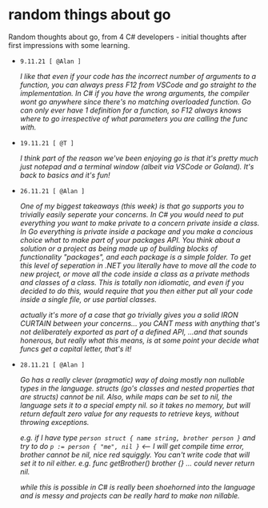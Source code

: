 # random things about go 

Random thoughts about go, from 4 C# developers - initial thoughts after first impressions with some learning.

*   `9.11.21 [ @Alan ]`

    *I like that even if your code has the incorrect number of arguments to a function, you can always press F12 from VSCode and go straight to the implementation. In C# if you have the wrong arguments, the compiler wont go anywhere since there's no matching overloaded function. Go can only ever have 1 definition for a function, so F12 always knows where to go irrespective of what parameters you are calling the func with.*

*   `19.11.21 [ @T ]` 

    *I think part of the reason we've been enjoying go is that it's pretty much just notepad and a terminal window (albeit via VSCode or Goland). It's back to basics and it's fun!*

*   `26.11.21 [ @Alan ]`

    *One of my biggest takeaways (this week) is that go supports you to trivially easily seperate your concerns. In C# you would need to put everything you want to make private to a concern private inside a class. In Go everything is private inside a package and you make a concious choice what to make part of your packages API. You think about a solution or a project as being made up of building blocks of functionality "packages", and each package is a simple folder. To get this level of seperation in .NET you literally have to move all the code to new project, or move all the code inside a class as a private methods and classes of a class. This is totally non idiomatic, and even if you decided to do this, would require that you then either put all your code inside a single file, or use partial classes.*

    *actually it's more of a case that go trivially gives you a solid IRON CURTAIN between your concerns... you CANT mess with anything that's not deliberately exported as part of a defined API, ...and that sounds honerous, but really what this means, is at some point your decide what funcs get a capital letter, that's it!*

*   `28.11.21 [ @Alan ]`

    *Go has a really clever (pragmatic) way of doing mostly non nullable types in the language. structs (go's classes and nested properties that are structs) cannot be nil. Also, while maps can be set to nil, the language sets it to a special empty nil. so it takes no memory, but will return default zero value for any requests to retrieve keys, without throwing exceptions.* 

    *e.g. if I have type `person struct { name string, brother person }` and try to do `p := person { "me", nil }` <-- I will get compile time error, brother cannot be nil, nice red squiggly. You can't write code that will set it to nil either. e.g. func getBrother() brother {} ... could never return nil.*

    *while this is possible in C# is really been shoehorned into the language and is messy and projects can be really hard to make non nillable.*